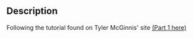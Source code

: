 ## Description

Following the tutorial found on Tyler McGinnis' site [(Part 1 here)](http://tylermcginnis.com/reactjs-tutorial-a-comprehensive-guide-to-building-apps-with-react/)